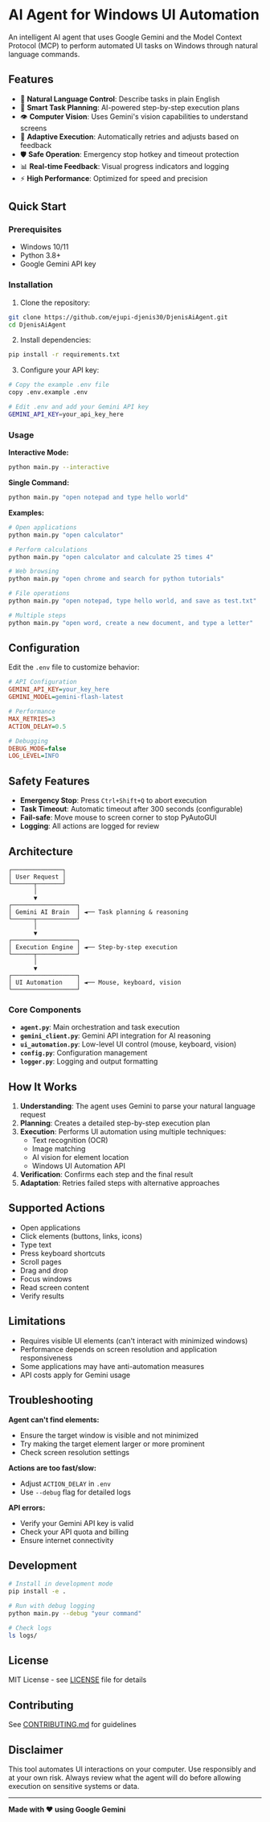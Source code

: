 # AI Agent for Windows UI Automation

An intelligent AI agent that uses Google Gemini and the Model Context Protocol (MCP) to perform automated UI tasks on Windows through natural language commands.

## Features

- 🤖 **Natural Language Control**: Describe tasks in plain English
- 🎯 **Smart Task Planning**: AI-powered step-by-step execution plans
- 👁️ **Computer Vision**: Uses Gemini's vision capabilities to understand screens
- 🔄 **Adaptive Execution**: Automatically retries and adjusts based on feedback
- 🛡️ **Safe Operation**: Emergency stop hotkey and timeout protection
- 📊 **Real-time Feedback**: Visual progress indicators and logging
- ⚡ **High Performance**: Optimized for speed and precision

## Quick Start

### Prerequisites

- Windows 10/11
- Python 3.8+
- Google Gemini API key

### Installation

1. Clone the repository:

```bash
git clone https://github.com/ejupi-djenis30/DjenisAiAgent.git
cd DjenisAiAgent
```

2. Install dependencies:

```bash
pip install -r requirements.txt
```

3. Configure your API key:

```bash
# Copy the example .env file
copy .env.example .env

# Edit .env and add your Gemini API key
GEMINI_API_KEY=your_api_key_here
```

### Usage

**Interactive Mode:**

```bash
python main.py --interactive
```

**Single Command:**

```bash
python main.py "open notepad and type hello world"
```

**Examples:**

```bash
# Open applications
python main.py "open calculator"

# Perform calculations
python main.py "open calculator and calculate 25 times 4"

# Web browsing
python main.py "open chrome and search for python tutorials"

# File operations
python main.py "open notepad, type hello world, and save as test.txt"

# Multiple steps
python main.py "open word, create a new document, and type a letter"
```

## Configuration

Edit the `.env` file to customize behavior:

```ini
# API Configuration
GEMINI_API_KEY=your_key_here
GEMINI_MODEL=gemini-flash-latest

# Performance
MAX_RETRIES=3
ACTION_DELAY=0.5

# Debugging
DEBUG_MODE=false
LOG_LEVEL=INFO
```

## Safety Features

- **Emergency Stop**: Press `Ctrl+Shift+Q` to abort execution
- **Task Timeout**: Automatic timeout after 300 seconds (configurable)
- **Fail-safe**: Move mouse to screen corner to stop PyAutoGUI
- **Logging**: All actions are logged for review

## Architecture

```
┌──────────────┐
│ User Request │
└──────┬───────┘
       │
       ▼
┌──────────────────┐
│ Gemini AI Brain  │ ◄── Task planning & reasoning
└──────┬───────────┘
       │
       ▼
┌──────────────────┐
│ Execution Engine │ ◄── Step-by-step execution
└──────┬───────────┘
       │
       ▼
┌──────────────────┐
│ UI Automation    │ ◄── Mouse, keyboard, vision
└──────────────────┘
```

### Core Components

- **`agent.py`**: Main orchestration and task execution
- **`gemini_client.py`**: Gemini API integration for AI reasoning
- **`ui_automation.py`**: Low-level UI control (mouse, keyboard, vision)
- **`config.py`**: Configuration management
- **`logger.py`**: Logging and output formatting

## How It Works

1. **Understanding**: The agent uses Gemini to parse your natural language request
2. **Planning**: Creates a detailed step-by-step execution plan
3. **Execution**: Performs UI automation using multiple techniques:
   - Text recognition (OCR)
   - Image matching
   - AI vision for element location
   - Windows UI Automation API
4. **Verification**: Confirms each step and the final result
5. **Adaptation**: Retries failed steps with alternative approaches

## Supported Actions

- Open applications
- Click elements (buttons, links, icons)
- Type text
- Press keyboard shortcuts
- Scroll pages
- Drag and drop
- Focus windows
- Read screen content
- Verify results

## Limitations

- Requires visible UI elements (can't interact with minimized windows)
- Performance depends on screen resolution and application responsiveness
- Some applications may have anti-automation measures
- API costs apply for Gemini usage

## Troubleshooting

**Agent can't find elements:**

- Ensure the target window is visible and not minimized
- Try making the target element larger or more prominent
- Check screen resolution settings

**Actions are too fast/slow:**

- Adjust `ACTION_DELAY` in `.env`
- Use `--debug` flag for detailed logs

**API errors:**

- Verify your Gemini API key is valid
- Check your API quota and billing
- Ensure internet connectivity

## Development

```bash
# Install in development mode
pip install -e .

# Run with debug logging
python main.py --debug "your command"

# Check logs
ls logs/
```

## License

MIT License - see [LICENSE](LICENSE) file for details

## Contributing

See [CONTRIBUTING.md](CONTRIBUTING.md) for guidelines

## Disclaimer

This tool automates UI interactions on your computer. Use responsibly and at your own risk. Always review what the agent will do before allowing execution on sensitive systems or data.

---

**Made with ❤️ using Google Gemini**
